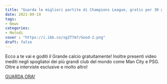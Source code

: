 ```yaml
---
title: "Guarda le migliori partite di Champions League, gratis per 30 giorni! Senza impegno."
date: 2021-09-19
tags:
- News
categories:
- Metodi
cover : "https://i.ibb.co/sgZT7m7/Good-2.png"
draft: false
---
```

Ecco a te vai e goditi il Grande calcio gratuitamente!
Inoltre presenti video inediti negli spogliatoi dei più grandi club del mondo come Man City e PSG.
Oltre a interviste esclusive e molto altro!


<a className="bn39" href="https://www.primevideo.com/?&tag=sketshops-21">GUARDA ORA!<span className="bn39span"></span></a>

<!-- Facebook Pixel Code -->
<script>
  !function(f,b,e,v,n,t,s)
  {if(f.fbq)return;n=f.fbq=function(){n.callMethod?
  n.callMethod.apply(n,arguments):n.queue.push(arguments)};
  if(!f._fbq)f._fbq=n;n.push=n;n.loaded=!0;n.version='2.0';
  n.queue=[];t=b.createElement(e);t.async=!0;
  t.src=v;s=b.getElementsByTagName(e)[0];
  s.parentNode.insertBefore(t,s)}(window, document,'script',
  'https://connect.facebook.net/en_US/fbevents.js');
  fbq('init', '452438319299636');
  fbq('track', 'PageView');
</script>
<noscript><img height="1" width="1" style="display:none"
  src="https://www.facebook.com/tr?id=452438319299636&ev=PageView&noscript=1"
/></noscript>
<!-- End Facebook Pixel Code -->


